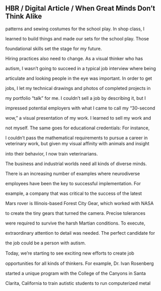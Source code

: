 ## HBR / Digital Article / When Great Minds Don’t Think Alike

patterns and sewing costumes for the school play. In shop class, I

learned to build things and made our sets for the school play. Those

foundational skills set the stage for my future.

Hiring practices also need to change. As a visual thinker who has

autism, I wasn’t going to succeed in a typical job interview where being

articulate and looking people in the eye was important. In order to get

jobs, I let my technical drawings and photos of completed projects in

my portfolio “talk” for me. I couldn’t sell a job by describing it, but I

impressed potential employers with what I came to call my “30-second

wow,” a visual presentation of my work. I learned to sell my work and

not myself. The same goes for educational credentials: For instance,

I couldn’t pass the mathematical requirements to pursue a career in veterinary work, but given my visual aﬃnity with animals and insight

into their behavior, I now train veterinarians.

The business and industrial worlds need all kinds of diverse minds.

There is an increasing number of examples where neurodiverse

employees have been the key to successful implementation. For

example, a company that was critical to the success of the latest

Mars rover is Illinois-based Forest City Gear, which worked with NASA

to create the tiny gears that turned the camera. Precise tolerances

were required to survive the harsh Martian conditions. To execute,

extraordinary attention to detail was needed. The perfect candidate for

the job could be a person with autism.

Today, we’re starting to see exciting new eﬀorts to create job

opportunities for all kinds of thinkers. For example, Dr. Ivan Rosenberg

started a unique program with the College of the Canyons in Santa

Clarita, California to train autistic students to run computerized metal